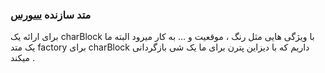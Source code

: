 <h3>
متد سازنده
<a class="ext-link" href="classes_Tetris_Gameplay.js.html#line24" >سورس</a>
</h3>
برای ارائه یک charBlock با ویژگی هایی مثل رنگ ، موقعیت و … به کار میرود البته ما یک متد factory برای charBlock داریم که با دیزاین پترن برای ما یک شی بازگردانی میکند .
